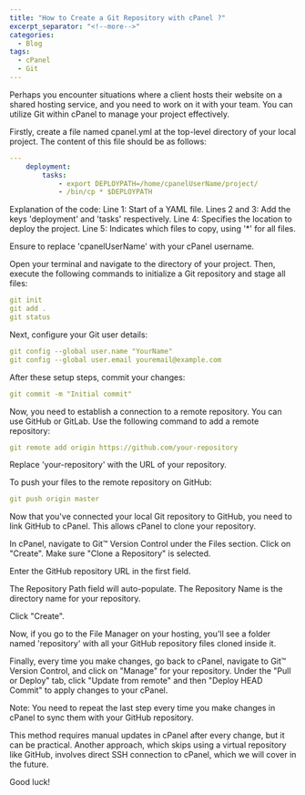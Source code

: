 ```yaml
---
title: "How to Create a Git Repository with cPanel ?"
excerpt_separator: "<!--more-->"
categories:
  - Blog
tags:
  - cPanel
  - Git
---
```


Perhaps you encounter situations where a client hosts their website on a shared hosting service, and you need to work on it with your team. You can utilize Git within cPanel to manage your project effectively.

Firstly, create a file named cpanel.yml at the top-level directory of your local project. The content of this file should be as follows:

```yaml
---
    deployment:
        tasks:
            - export DEPLOYPATH=/home/cpanelUserName/project/
            - /bin/cp * $DEPLOYPATH
```

Explanation of the code:
Line 1: Start of a YAML file.
Lines 2 and 3: Add the keys 'deployment' and 'tasks' respectively.
Line 4: Specifies the location to deploy the project.
Line 5: Indicates which files to copy, using '*' for all files.

Ensure to replace 'cpanelUserName' with your cPanel username.


Open your terminal and navigate to the directory of your project. Then, execute the following commands to initialize a Git repository and stage all files:
```yaml
git init
git add .
git status
```

Next, configure your Git user details:
```yaml
git config --global user.name "YourName"
git config --global user.email youremail@example.com 
```

After these setup steps, commit your changes:
```yaml
git commit -m "Initial commit"
```

Now, you need to establish a connection to a remote repository. You can use GitHub or GitLab. Use the following command to add a remote repository:
```yaml
git remote add origin https://github.com/your-repository
```

Replace 'your-repository' with the URL of your repository.


To push your files to the remote repository on GitHub:
```yaml
git push origin master
```

Now that you've connected your local Git repository to GitHub, you need to link GitHub to cPanel. This allows cPanel to clone your repository.

In cPanel, navigate to Git™ Version Control under the Files section. Click on "Create". Make sure "Clone a Repository" is selected.

Enter the GitHub repository URL in the first field.

The Repository Path field will auto-populate. The Repository Name is the directory name for your repository.

Click "Create".

Now, if you go to the File Manager on your hosting, you'll see a folder named 'repository' with all your GitHub repository files cloned inside it.

Finally, every time you make changes, go back to cPanel, navigate to Git™ Version Control, and click on "Manage" for your repository. Under the "Pull or Deploy" tab, click "Update from remote" and then "Deploy HEAD Commit" to apply changes to your cPanel.

Note: You need to repeat the last step every time you make changes in cPanel to sync them with your GitHub repository.

This method requires manual updates in cPanel after every change, but it can be practical. Another approach, which skips using a virtual repository like GitHub, involves direct SSH connection to cPanel, which we will cover in the future.

Good luck!
